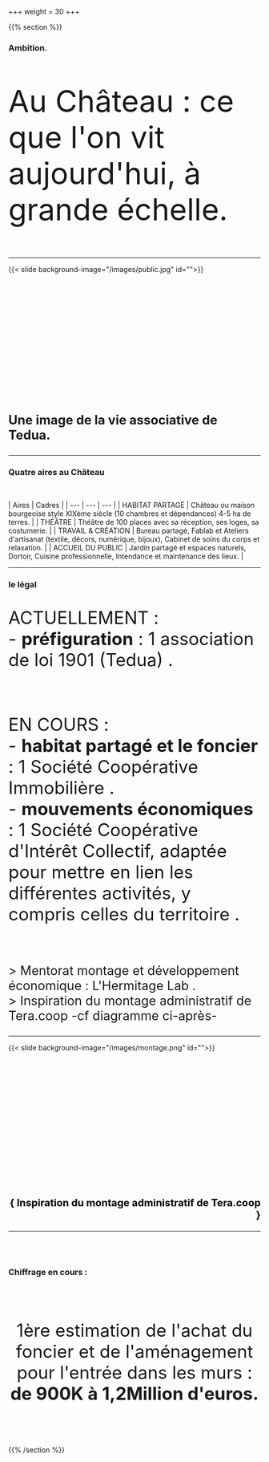 +++
weight = 30
+++

{{% section %}}

### Ambition.

<p " style="font-size:60px;">Au Château : ce que l'on vit aujourd'hui, à grande échelle.</p> 

---

{{< slide background-image="/images/public.jpg" id="">}}

<br><br><br><br><br><br><br><br><br><br><br><br><br><br>
<p style="font-size:25px;"><strong>Une image de la vie associative de Tedua.</strong></p> 

---

### Quatre aires au Château

<br>

| Aires | Cadres |
| --- | --- | --- |
| HABITAT PARTAGÉ |  Château ou maison bourgeoise style XIXème siècle (10 chambres et dépendances) 4-5 ha de terres. | 
| THÉÂTRE | Théâtre de 100 places avec sa réception, ses loges, sa costumerie. |
| TRAVAIL & CRÉATION | Bureau partagé, Fablab et Ateliers d'artisanat (textile, décors, numérique, bijoux), Cabinet de soins du corps et relaxation. |
| ACCUEIL DU PUBLIC | Jardin partagé et espaces naturels, Dortoir, Cuisine professionnelle, Intendance et maintenance des lieux. |

---


### le légal 

<p style="font-size:35px;text-align:left;"> ACTUELLEMENT : <br> - <strong>préfiguration</strong> : 1 association de loi 1901 (Tedua) . </p>

<br>

<p style="font-size:35px;text-align:left;">EN COURS :<br> - <strong>habitat partagé et le foncier </strong> : 1 Société Coopérative Immobilière .<br>
-   <strong>mouvements économiques </strong> : 1 Société Coopérative d'Intérêt Collectif, adaptée pour mettre en lien les différentes activités, y compris celles du territoire . </p>

 
<br>
<p style="font-size:25px;"> 
> Mentorat montage et développement économique : L'Hermitage Lab . <br>
> Inspiration du montage administratif de Tera.coop -cf diagramme ci-après-</p> 

---

{{< slide background-image="/images/montage.png" id="">}}

<br><br><br><br><br><br><br><br><br><br><br><br><br><br><br>
<p style="font-size:20px;color:black;text-align:right;"><strong>{ Inspiration du montage administratif de Tera.coop }</strong></p> 

---

<br><br>

### Chiffrage en cours :

<br><br>

<p style="font-size:35px;text-align:center;"> 1ère estimation de l'achat du foncier et de l'aménagement pour l'entrée dans les murs : <strong>de 900K à 1,2Million d'euros.</strong></p>
<br><br>




{{% /section %}}



